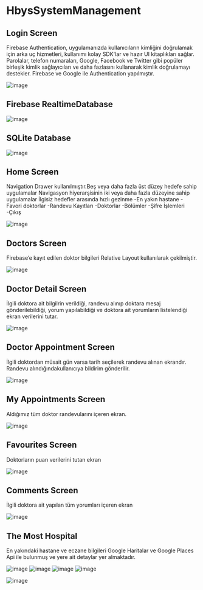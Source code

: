 # HbysSystemManagement

## Login Screen
Firebase Authentication, uygulamanızda kullanıcıların
kimliğini doğrulamak için arka uç hizmetleri,
kullanımı kolay SDK'lar ve hazır UI kitaplıkları sağlar.
Parolalar, telefon numaraları, Google, Facebook ve
Twitter gibi popüler birleşik kimlik sağlayıcıları
ve daha fazlasını kullanarak kimlik doğrulamayı destekler.
Firebase ve Google ile Authentication yapılmıştır.


![image](https://user-images.githubusercontent.com/46397935/168470560-f197cc42-3350-4ca9-9c11-185dde7bdd90.png)

## Firebase RealtimeDatabase

![image](https://user-images.githubusercontent.com/46397935/171577080-7a2aa49b-7ad9-4872-a357-36f4a1d96bd9.png)

## SQLite Database

![image](https://user-images.githubusercontent.com/46397935/171579739-d5de3da0-d5aa-49d9-8d28-14e271bb4d8b.png)

## Home Screen
Navigation Drawer kullanılmıştır.Beş veya daha
fazla üst düzey hedefe sahip uygulamalar
Navigasyon hiyerarşisinin iki veya daha 
fazla düzeyine sahip uygulamalar İlgisiz 
hedefler arasında hızlı gezinme
-En yakın hastane
-Favori doktorlar
-Randevu Kayıtları
-Doktorlar
-Bölümler
-Şifre İşlemleri
-Çıkış


![image](https://user-images.githubusercontent.com/46397935/202050780-ba10ed44-eeec-427e-8e68-15ad2581af2d.png)


## Doctors Screen
Firebase’e kayıt edilen doktor bilgileri
Relative Layout kullanılarak çekilmiştir.

![image](https://user-images.githubusercontent.com/46397935/168470596-f41c06c7-afd0-4a87-98d6-16c8a1f92715.png)

## Doctor Detail Screen
İlgili doktora ait bilgilrin verildiği,
randevu alınıp doktara mesaj gönderilebildiği,
yorum yapılabildiği ve doktora ait yorumların
listelendiği ekran verilerini tutar.

![image](https://user-images.githubusercontent.com/46397935/168470422-d206edd3-5c41-46d2-8b86-74e0ec76d932.png)

## Doctor Appointment Screen
İlgili doktordan müsait gün varsa
tarih seçilerek randevu alınan ekrandır.
Randevu alındığındakullanıcıya bildirim
gönderilir. 

![image](https://user-images.githubusercontent.com/46397935/168470447-1e469059-d430-400f-90f1-800466f73f47.png)


## My Appointments Screen
Aldığımız tüm doktor randevularını içeren ekran.

![image](https://user-images.githubusercontent.com/46397935/168470473-8efc3d54-cd91-436a-9b15-21a0cd60d410.png)

## Favourites Screen 
Doktorların puan verilerini tutan ekran

![image](https://user-images.githubusercontent.com/46397935/168470501-cbf7ed18-8a9c-4e60-8b6a-8ee002d1d859.png)

## Comments Screen
İlgili doktora ait yapılan tüm 
yorumları içeren ekran

![image](https://user-images.githubusercontent.com/46397935/168470523-981d44e7-dce8-4f34-80f2-c2dd6e458941.png)

## The Most Hospital
En yakındaki hastane ve eczane bilgileri
Google Haritalar ve Google Places Api
ile bulunmuş ve yere ait detaylar
yer almaktadır.

![image](https://user-images.githubusercontent.com/46397935/168687129-344e49e3-9192-4e8f-b71c-547cad95cb2d.png)
![image](https://user-images.githubusercontent.com/46397935/202052173-c9a52146-7988-480b-890d-d78e1393e4da.png)
![image](https://user-images.githubusercontent.com/46397935/202051912-928f669f-4b9a-4052-b14e-8de0a090ea88.png)
![image](https://user-images.githubusercontent.com/46397935/202051622-00d59c55-913a-4d9c-837e-40a6c3f38463.png)




![image](https://user-images.githubusercontent.com/46397935/168691144-6158ac31-bbe4-4ff2-9b22-cec77624e9c0.png)












